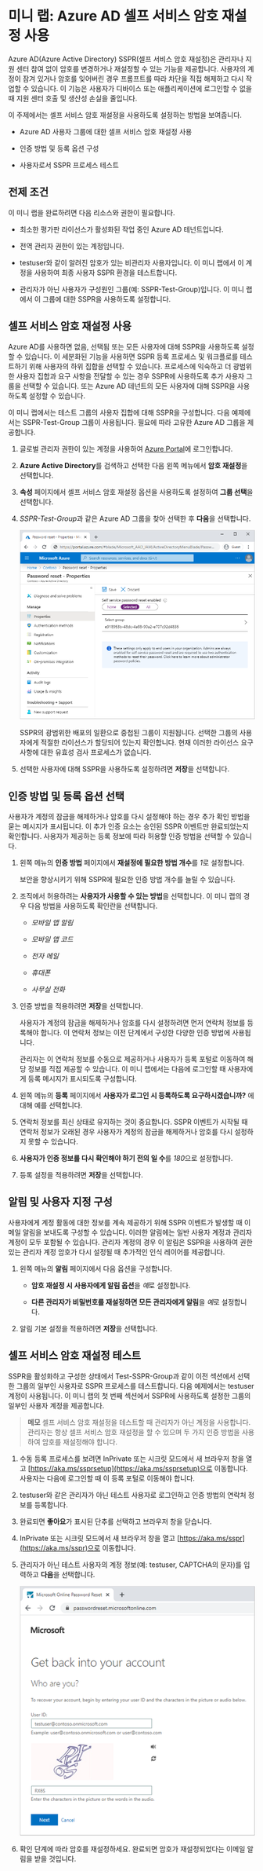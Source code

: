 ﻿# 미니 랩: Azure AD 셀프 서비스 암호 재설정 사용

Azure AD(Azure Active Directory) SSPR(셀프 서비스 암호 재설정)은 관리자나 지원 센터 참여 없이 암호를 변경하거나 재설정할 수 있는 기능을 제공합니다. 사용자의 계정이 잠겨 있거나 암호를 잊어버린 경우 프롬프트를 따라 차단을 직접 해제하고 다시 작업할 수 있습니다. 이 기능은 사용자가 디바이스 또는 애플리케이션에 로그인할 수 없을 때 지원 센터 호출 및 생산성 손실을 줄입니다.

이 주제에서는 셀프 서비스 암호 재설정을 사용하도록 설정하는 방법을 보여줍니다. 

* Azure AD 사용자 그룹에 대한 셀프 서비스 암호 재설정 사용

* 인증 방법 및 등록 옵션 구성

* 사용자로서 SSPR 프로세스 테스트

## 전제 조건

이 미니 랩을 완료하려면 다음 리소스와 권한이 필요합니다.

* 최소한 평가판 라이선스가 활성화된 작업 중인 Azure AD 테넌트입니다. 

* 전역 관리자 권한이 있는 계정입니다.

* testuser와 같이 알려진 암호가 있는 비관리자 사용자입니다. 이 미니 랩에서 이 계정을 사용하여 최종 사용자 SSPR 환경을 테스트합니다. 

* 관리자가 아닌 사용자가 구성원인 그룹(예: SSPR-Test-Group)입니다. 이 미니 랩에서 이 그룹에 대한 SSPR을 사용하도록 설정합니다. 

## 셀프 서비스 암호 재설정 사용

Azure AD를 사용하면 없음, 선택됨 또는 모든 사용자에 대해 SSPR을 사용하도록 설정할 수 있습니다. 이 세분화된 기능을 사용하면 SSPR 등록 프로세스 및 워크플로를 테스트하기 위해 사용자의 하위 집합을 선택할 수 있습니다. 프로세스에 익숙하고 더 광범위한 사용자 집합과 요구 사항을 전달할 수 있는 경우 SSPR에 사용하도록 추가 사용자 그룹을 선택할 수 있습니다. 또는 Azure AD 테넌트의 모든 사용자에 대해 SSPR을 사용하도록 설정할 수 있습니다.

이 미니 랩에서는 테스트 그룹의 사용자 집합에 대해 SSPR을 구성합니다. 다음 예제에서는 SSPR-Test-Group 그룹이 사용됩니다. 필요에 따라 고유한 Azure AD 그룹을 제공합니다.

1. 글로벌 관리자 권한이 있는 계정을 사용하여 [Azure Portal](https://portal.azure.com/)에 로그인합니다.

2. **Azure Active Directory**를 검색하고 선택한 다음 왼쪽 메뉴에서 **암호 재설정**을 선택합니다.

3. **속성** 페이지에서 셀프 서비스 암호 재설정 옵션을 사용하도록 설정하여 **그룹 선택**을 선택합니다.

4. *SSPR-Test-Group*과 같은 Azure AD 그룹을 찾아 선택한 후 **다음**을 선택합니다.

    [![셀프 서비스 암호 재설정 사용](../../Linked_Image_Files/how_to_setup_sspr_image1.png)](https://docs.microsoft.com/ko-kr/azure/active-directory/authentication/media/tutorial-enable-sspr/enable-sspr-for-group.png#lightbox)

    SSPR의 광범위한 배포의 일환으로 중첩된 그룹이 지원됩니다. 선택한 그룹의 사용자에게 적절한 라이선스가 할당되어 있는지 확인합니다. 현재 이러한 라이선스 요구 사항에 대한 유효성 검사 프로세스가 없습니다.

5. 선택한 사용자에 대해 SSPR을 사용하도록 설정하려면 **저장**을 선택합니다.

## 인증 방법 및 등록 옵션 선택

사용자가 계정의 잠금을 해제하거나 암호를 다시 설정해야 하는 경우 추가 확인 방법을 묻는 메시지가 표시됩니다. 이 추가 인증 요소는 승인된 SSPR 이벤트만 완료되었는지 확인합니다. 사용자가 제공하는 등록 정보에 따라 허용할 인증 방법을 선택할 수 있습니다.

1. 왼쪽 메뉴의 **인증 방법** 페이지에서 **재설정에 필요한 방법 개수**를 *1*로 설정합니다.

    보안을 향상시키기 위해 SSPR에 필요한 인증 방법 개수를 늘릴 수 있습니다.

2. 조직에서 허용하려는 **사용자가 사용할 수 있는 방법**을 선택합니다. 이 미니 랩의 경우 다음 방법을 사용하도록 확인란을 선택합니다.

    - *모바일 앱 알림*

    - *모바일 앱 코드*

    - *전자 메일*

    - *휴대폰*

    - *사무실 전화*

3. 인증 방법을 적용하려면 **저장**을 선택합니다.

    사용자가 계정의 잠금을 해제하거나 암호를 다시 설정하려면 먼저 연락처 정보를 등록해야 합니다. 이 연락처 정보는 이전 단계에서 구성한 다양한 인증 방법에 사용됩니다.

    관리자는 이 연락처 정보를 수동으로 제공하거나 사용자가 등록 포털로 이동하여 해당 정보를 직접 제공할 수 있습니다. 이 미니 랩에서는 다음에 로그인할 때 사용자에게 등록 메시지가 표시되도록 구성합니다.

1. 왼쪽 메뉴의 **등록** 페이지에서 **사용자가 로그인 시 등록하도록 요구하시겠습니까?** 에 대해 예를 선택합니다.

2. 연락처 정보를 최신 상태로 유지하는 것이 중요합니다. SSPR 이벤트가 시작될 때 연락처 정보가 오래된 경우 사용자가 계정의 잠금을 해제하거나 암호를 다시 설정하지 못할 수 있습니다.

1. **사용자가 인증 정보를 다시 확인해야 하기 전의 일 수**를 *180*으로 설정합니다.

3. 등록 설정을 적용하려면 **저장**을 선택합니다.

## 알림 및 사용자 지정 구성

사용자에게 계정 활동에 대한 정보를 계속 제공하기 위해 SSPR 이벤트가 발생할 때 이메일 알림을 보내도록 구성할 수 있습니다. 이러한 알림에는 일반 사용자 계정과 관리자 계정이 모두 포함될 수 있습니다. 관리자 계정의 경우 이 알림은 SSPR을 사용하여 권한 있는 관리자 계정 암호가 다시 설정될 때 추가적인 인식 레이어를 제공합니다.

1. 왼쪽 메뉴의 **알림** 페이지에서 다음 옵션을 구성합니다.

    - **암호 재설정 시 사용자에게 알림 옵션**을 *예*로 설정합니다.

    - **다른 관리자가 비밀번호를 재설정하면 모든 관리자에게 알림**을 *예*로 설정합니다.

2. 알림 기본 설정을 적용하려면 **저장**을 선택합니다.

## 셀프 서비스 암호 재설정 테스트

SSPR을 활성화하고 구성한 상태에서 Test-SSPR-Group과 같이 이전 섹션에서 선택한 그룹의 일부인 사용자로 SSPR 프로세스를 테스트합니다. 다음 예제에서는 testuser 계정이 사용됩니다. 이 미니 랩의 첫 번째 섹션에서 SSPR에 사용하도록 설정한 그룹의 일부인 사용자 계정을 제공합니다.

>**메모**
셀프 서비스 암호 재설정을 테스트할 때 관리자가 아닌 계정을 사용합니다. 관리자는 항상 셀프 서비스 암호 재설정을 할 수 있으며 두 가지 인증 방법을 사용하여 암호를 재설정해야 합니다.

1. 수동 등록 프로세스를 보려면 InPrivate 또는 시크릿 모드에서 새 브라우저 창을 열고 [https://aka.ms/ssprsetup](https://aka.ms/ssprsetup)으로 이동합니다. 사용자는 다음에 로그인할 때 이 등록 포털로 이동해야 합니다.

2. testuser와 같은 관리자가 아닌 테스트 사용자로 로그인하고 인증 방법의 연락처 정보를 등록합니다.

3. 완료되면 **좋아요**가 표시된 단추를 선택하고 브라우저 창을 닫습니다.

4. InPrivate 또는 시크릿 모드에서 새 브라우저 창을 열고 [https://aka.ms/sspr](https://aka.ms/sspr)으로 이동합니다.

5. 관리자가 아닌 테스트 사용자의 계정 정보(예: testuser, CAPTCHA의 문자)를 입력하고 **다음**을 선택합니다.

    ![사용자 계정 정보를 입력하여 암호를 재설정합니다.](../../Linked_Image_Files/how_to_setup_sspr_image2.png)

6. 확인 단계에 따라 암호를 재설정하세요. 완료되면 암호가 재설정되었다는 이메일 알림을 받을 것입니다.
